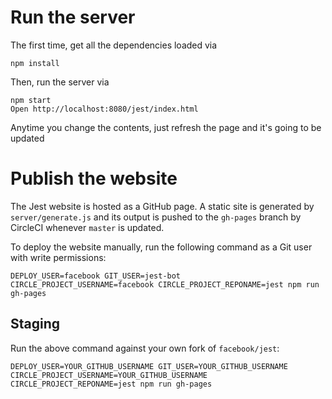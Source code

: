 # Run the server

The first time, get all the dependencies loaded via

```
npm install
```

Then, run the server via

```
npm start
Open http://localhost:8080/jest/index.html
```

Anytime you change the contents, just refresh the page and it's going to be updated

# Publish the website

The Jest website is hosted as a GitHub page. A static site is generated by `server/generate.js` and its output is pushed to the `gh-pages` branch by CircleCI whenever `master` is updated.

To deploy the website manually, run the following command as a Git user with write permissions:

```
DEPLOY_USER=facebook GIT_USER=jest-bot CIRCLE_PROJECT_USERNAME=facebook CIRCLE_PROJECT_REPONAME=jest npm run gh-pages
```

## Staging

Run the above command against your own fork of `facebook/jest`:

```
DEPLOY_USER=YOUR_GITHUB_USERNAME GIT_USER=YOUR_GITHUB_USERNAME CIRCLE_PROJECT_USERNAME=YOUR_GITHUB_USERNAME CIRCLE_PROJECT_REPONAME=jest npm run gh-pages
```
